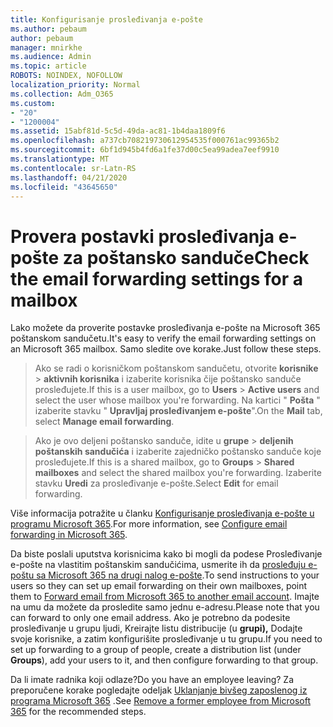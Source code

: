 ```yaml
---
title: Konfigurisanje prosleđivanja e-pošte
ms.author: pebaum
author: pebaum
manager: mnirkhe
ms.audience: Admin
ms.topic: article
ROBOTS: NOINDEX, NOFOLLOW
localization_priority: Normal
ms.collection: Adm_O365
ms.custom:
- "20"
- "1200004"
ms.assetid: 15abf81d-5c5d-49da-ac81-1b4daa1809f6
ms.openlocfilehash: a737cb708219730612954535f000761ac99365b2
ms.sourcegitcommit: 6bf1d945b4fd6a1fe37d00c5ea99adea7eef9910
ms.translationtype: MT
ms.contentlocale: sr-Latn-RS
ms.lasthandoff: 04/21/2020
ms.locfileid: "43645650"
---
```

# <a name="check-the-email-forwarding-settings-for-a-mailbox"></a><span data-ttu-id="e43f8-102">Provera postavki prosleđivanja e-pošte za poštansko sanduče</span><span class="sxs-lookup"><span data-stu-id="e43f8-102">Check the email forwarding settings for a mailbox</span></span>

<span data-ttu-id="e43f8-103">Lako možete da proverite postavke prosleđivanja e-pošte na Microsoft 365 poštanskom sandučetu.</span><span class="sxs-lookup"><span data-stu-id="e43f8-103">It's easy to verify the email forwarding settings on an Microsoft 365 mailbox.</span></span> <span data-ttu-id="e43f8-104">Samo sledite ove korake.</span><span class="sxs-lookup"><span data-stu-id="e43f8-104">Just follow these steps.</span></span>
  
> <span data-ttu-id="e43f8-105">Ako se radi o korisničkom poštanskom sandučetu, otvorite **korisnike** \> **aktivnih korisnika** i izaberite korisnika čije poštansko sanduče prosleđujete.</span><span class="sxs-lookup"><span data-stu-id="e43f8-105">If this is a user mailbox, go to **Users** \> **Active users** and select the user whose mailbox you're forwarding.</span></span> <span data-ttu-id="e43f8-106">Na kartici " **Pošta** " izaberite stavku " **Upravljaj prosleđivanjem e-pošte**".</span><span class="sxs-lookup"><span data-stu-id="e43f8-106">On the **Mail** tab, select **Manage email forwarding**.</span></span>

> <span data-ttu-id="e43f8-107">Ako je ovo deljeni poštansko sanduče, idite u **grupe** \> **deljenih poštanskih sandučića** i izaberite zajedničko poštansko sanduče koje prosleđujete.</span><span class="sxs-lookup"><span data-stu-id="e43f8-107">If this is a shared mailbox, go to **Groups** \> **Shared mailboxes** and select the shared mailbox you're forwarding.</span></span> <span data-ttu-id="e43f8-108">Izaberite stavku **Uredi** za prosleđivanje e-pošte.</span><span class="sxs-lookup"><span data-stu-id="e43f8-108">Select **Edit** for email forwarding.</span></span>

<span data-ttu-id="e43f8-109">Više informacija potražite u članku [Konfigurisanje prosleđivanja e-pošte u programu Microsoft 365](https://docs.microsoft.com/office365/admin/email/configure-email-forwarding).</span><span class="sxs-lookup"><span data-stu-id="e43f8-109">For more information, see [Configure email forwarding in Microsoft 365](https://docs.microsoft.com/office365/admin/email/configure-email-forwarding).</span></span>
  
<span data-ttu-id="e43f8-110">Da biste poslali uputstva korisnicima kako bi mogli da podese Prosleđivanje e-pošte na vlastitim poštanskim sandučićima, usmerite ih da [prosleđuju e-poštu sa Microsoft 365 na drugi nalog e-pošte](https://support.office.com/article/Forward-email-from-Office-365-to-another-email-account-1ed4ee1e-74f8-4f53-a174-86b748ff6a0e).</span><span class="sxs-lookup"><span data-stu-id="e43f8-110">To send instructions to your users so they can set up email forwarding on their own mailboxes, point them to [Forward email from Microsoft 365 to another email account](https://support.office.com/article/Forward-email-from-Office-365-to-another-email-account-1ed4ee1e-74f8-4f53-a174-86b748ff6a0e).</span></span> <span data-ttu-id="e43f8-111">Imajte na umu da možete da prosledite samo jednu e-adresu.</span><span class="sxs-lookup"><span data-stu-id="e43f8-111">Please note that you can forward to only one email address.</span></span> <span data-ttu-id="e43f8-112">Ako je potrebno da podesite prosleđivanje u grupu ljudi, Kreirajte listu distribucije (u **grupi),** Dodajte svoje korisnike, a zatim konfigurišite prosleđivanje u tu grupu.</span><span class="sxs-lookup"><span data-stu-id="e43f8-112">If you need to set up forwarding to a group of people, create a distribution list (under **Groups**), add your users to it, and then configure forwarding to that group.</span></span>
  
<span data-ttu-id="e43f8-113">Da li imate radnika koji odlaze?</span><span class="sxs-lookup"><span data-stu-id="e43f8-113">Do you have an employee leaving?</span></span> <span data-ttu-id="e43f8-114">Za preporučene korake pogledajte odeljak [Uklanjanje bivšeg zaposlenog iz programa Microsoft 365](https://docs.microsoft.com/office365/admin/add-users/remove-former-employee) .</span><span class="sxs-lookup"><span data-stu-id="e43f8-114">See [Remove a former employee from Microsoft 365](https://docs.microsoft.com/office365/admin/add-users/remove-former-employee) for the recommended steps.</span></span>